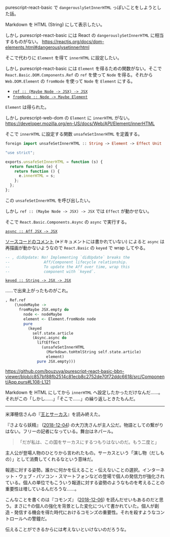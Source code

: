 purescript-react-basic で `dangerouslySetInnerHTML` っぽいことをしようとした話。

Markdown を HTML (String) にして表示したい。

しかし purescript-react-basic には React の `dangerouslySetInnerHTML` に相当するものがない。
https://reactjs.org/docs/dom-elements.html#dangerouslysetinnerhtml

そこで代わりに `Element` を得て `innerHTML` に設定したい。

しかし purescript-react-basic には `Element` を得るための関数がない。そこで `React.Basic.DOM.Components.Ref` の `ref` を使って `Node` を得る。それから `Web.DOM.Element` の `fromNode` を使って `Node` を `Element` にする。

- [`ref :: (Maybe Node -> JSX) -> JSX`](https://pursuit.purescript.org/packages/purescript-react-basic/6.0.0/docs/React.Basic.DOM.Components.Ref#v:ref)
- [`fromNode :: Node -> Maybe Element`](https://pursuit.purescript.org/packages/purescript-web-dom/1.0.0/docs/Web.DOM.Element#v:fromNode)

`Element` は得られた。

しかし purescript-web-dom の `Element` に `innerHTML` がない。
https://developer.mozilla.org/en-US/docs/Web/API/Element/innerHTML

そこで `innerHTML` に設定する関数 `unsafeSetInnerHTML` を定義する。

```purescript
foreign import unsafeSetInnerHTML :: String -> Element -> Effect Unit
```

```javascript
"use strict";

exports.unsafeSetInnerHTML = function (s) {
  return function (e) {
    return function () {
      e.innerHTML = s;
    };
  };
};
```

この `unsafeSetInnerHTML` を呼び出したい。

しかし `ref :: (Maybe Node -> JSX) -> JSX` では `Effect` が動かせない。

そこで `React.Basic.Components.Async` の `async` で実行する。

[`async :: Aff JSX -> JSX`](https://pursuit.purescript.org/packages/purescript-react-basic/6.0.0/docs/React.Basic.Components.Async#v:async)

[ソースコードのコメント](https://github.com/lumihq/purescript-react-basic/blob/0c459eb38a03c4689180e150c2071df3dace36f8/src/React/Basic/Components/Async.purs#L29-L32
) (※ドキュメントには書かれていない) によると `async` は再描画が動かないようなので `React.Basic` の `keyed` で wrap してやる。

```purescript
-- , didUpdate: No! Implementing `didUpdate` breaks the
--               Aff/Component lifecycle relationship.
--               To update the Aff over time, wrap this
--               component with `keyed`.
```

[`keyed :: String -> JSX -> JSX`](https://pursuit.purescript.org/packages/purescript-react-basic/6.0.0/docs/React.Basic#v:keyed)

……で出来上がったものがこれ。

```purescript
, Ref.ref
    (\nodeMaybe ->
      fromMaybe JSX.empty do
        node <- nodeMaybe
        element <- Element.fromNode node
        pure
          (keyed
            self.state.article
            (Async.async do
              liftEffect
                (unsafeSetInnerHTML
                  (Markdown.toHtmlString self.state.article)
                  element)
              pure JSX.empty)))
```

https://github.com/bouzuya/purescript-react-basic-bbn-viewer/blob/c857bf88fb2514c81ecb8c2752de70f72ddc6618/src/Component/App.purs#L108-L121

Markdown を HTML にしてから `innerHTML` へ設定したかっただけなんだ……。それがこの「しかし……」「そこで……」の繰り返しときたもんだ。

---


米澤穂信さんの『[王とサーカス][asin:4488027512]』を読み終えた。

『さよなら妖精』 ([2018-12-04][]) の大刀洗さんが主人公だ。物語としての繋がりはない。フリーの記者になっている。舞台はネパール。

> 「だが私は、この国をサーカスにするつもりはないのだ。もう二度と」

主人公が登場人物のひとりから言われたもの。サーカスという「演し物（だしもの）」として消費してくれるなという意味だ。

報道に対する姿勢。誰かに何かを伝えること・伝えないことの選択。インターネット・ウェブ・パソコン・スマートフォンなどの登場で個人の発信力が強化されている。個人の単位でもこういう報道に対する姿勢のようなものを考えることの重要性は増しているんだろうな……。

こんなことを書くのは『コモンズ』 ([2018-12-06][]) を読んだせいもあるのだと思う。まさに↑の個人の強化を背景とした変化について書かれていた。個人が創造・発信する機会を得た時代におけるコモンズの重要性。それを殺すようなコントロールへの警鐘だ。

伝えることができるからには考えないといけないのだろうな。

[2018-12-04]: https://blog.bouzuya.net/2018/12/04/
[2018-12-06]: https://blog.bouzuya.net/2018/12/06/
[asin:4488027512]: https://www.amazon.co.jp/dp/4488027512/
